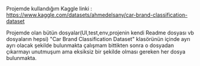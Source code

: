 Projemde kullandığım Kaggle linki : https://www.kaggle.com/datasets/ahmedelsany/car-brand-classification-dataset

Projemde olan bütün dosyalar(UI,test,env,projenin kendi Readme dosyası vb dosyaların hepsi) "Car Brand Classification Dataset" klasörünün içinde ayrı ayrı olacak şekilde bulunmakta çalışmam bittikten sonra o dosyadan çıkarmayı unutmuşum ama eksiksiz bir şekilde olması gereken her dosya bulunmakta.
